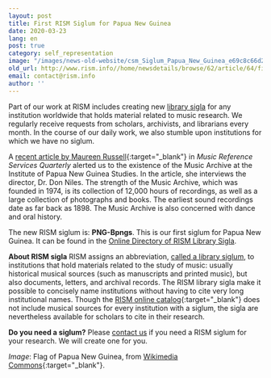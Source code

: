 ```yaml
---
layout: post
title: First RISM Siglum for Papua New Guinea
date: 2020-03-23
lang: en
post: true
category: self_representation
image: "/images/news-old-website/csm_Siglum_Papua_New_Guinea_e69c8c66d2.png"
old_url: http://www.rism.info//home/newsdetails/browse/62/article/64/first-rism-siglum-for-papua-new-guinea.html
email: contact@rism.info
author: ''
---
```



Part of our work at RISM includes creating new [library sigla](/sigla.html) for any institution worldwide that holds material related to music research. We regularly receive requests from scholars, archivists, and librarians every month. In the course of our daily work, we also stumble upon institutions for which we have no siglum.

A [recent article by Maureen Russell](https://www.tandfonline.com/toc/wmus20/22/4?nav=tocList){:target="_blank"} in _Music Reference Services Quarterly_ alerted us to the existence of the Music Archive at the Institute of Papua New Guinea Studies. In the article, she interviews the director, Dr. Don Niles. The strength of the Music Archive, which was founded in 1974, is its collection of 12,000 hours of recordings, as well as a large collection of photographs and books. The earliest sound recordings date as far back as 1898. The Music Archive is also concerned with dance and oral history.

The new RISM siglum is: **PNG-Bpngs**. This is our first siglum for Papua New Guinea. It can be found in the [Online Directory of RISM Library Sigla](/sigla.html).


**About RISM sigla**
RISM assigns an abbreviation, [called a library siglum](/sigla/about-sigla.html), to institutions that hold materials related to the study of music: usually historical musical sources (such as manuscripts and printed music), but also documents, letters, and archival records. The RISM library sigla make it possible to concisely name institutions without having to cite very long institutional names. Though the [RISM online catalog](https://opac.rism.info/){:target="_blank"} does not include musical sources for every institution with a siglum, the sigla are nevertheless available for scholars to cite in their research.


**Do you need a siglum?**
Please [contact us](mailto:contact@rism.info "Opens window for sending email") if you need a RISM siglum for your research. We will create one for you.



_Image_: Flag of Papua New Guinea, from [Wikimedia Commons](https://commons.wikimedia.org/wiki/File:Flag_of_Papua_New_Guinea.svg){:target="_blank"}.



<script type="text/javascript">var switchTo5x=true;</script><script type="text/javascript" src="http://w.sharethis.com/button/buttons.js"></script><script type="text/javascript">stLight.options({publisher: "9b601438-1ce1-49d8-bfd7-9cff5df54c17", doNotHash: false, doNotCopy: false, hashAddressBar: false});</script>


